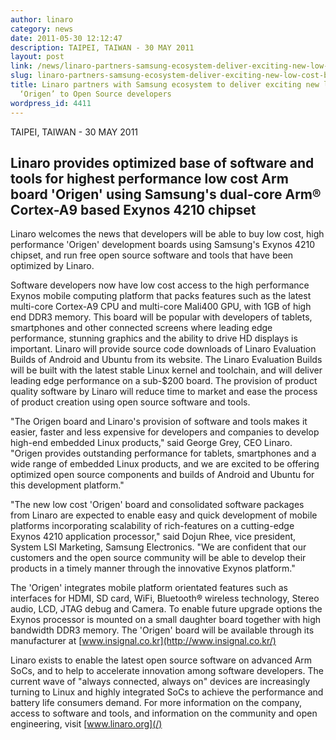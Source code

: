 ```yaml
---
author: linaro
category: news
date: 2011-05-30 12:12:47
description: TAIPEI, TAIWAN - 30 MAY 2011
layout: post
link: /news/linaro-partners-samsung-ecosystem-deliver-exciting-new-low-cost-board-origen-open-source-developers/
slug: linaro-partners-samsung-ecosystem-deliver-exciting-new-low-cost-board-origen-open-source-developers
title: Linaro partners with Samsung ecosystem to deliver exciting new low cost board
  ‘Origen’ to Open Source developers
wordpress_id: 4411
---
```


TAIPEI, TAIWAN - 30 MAY 2011

## Linaro provides optimized base of software and tools for highest performance low cost Arm board 'Origen' using Samsung's dual-core Arm® Cortex-A9 based Exynos 4210 chipset

Linaro welcomes the news that developers will be able to buy low cost, high performance 'Origen' development boards using Samsung's Exynos 4210 chipset, and run free open source software and tools that have been optimized by Linaro.

Software developers now have low cost access to the high performance Exynos mobile computing platform that packs features such as the latest multi-core Cortex-A9 CPU and multi-core Mali400 GPU, with 1GB of high end DDR3 memory. This board will be popular with developers of tablets, smartphones and other connected screens where leading edge performance, stunning graphics and the ability to drive HD displays is important. Linaro will provide source code downloads of Linaro Evaluation Builds of Android and Ubuntu from its website. The Linaro Evaluation Builds will be built with the latest stable Linux kernel and toolchain, and will deliver leading edge performance on a sub-\$200 board. The provision of product quality software by Linaro will reduce time to market and ease the process of product creation using open source software and tools.

"The Origen board and Linaro's provision of software and tools makes it easier, faster and less expensive for developers and companies to develop high-end embedded Linux products," said George Grey, CEO Linaro. "Origen provides outstanding performance for tablets, smartphones and a wide range of embedded Linux products, and we are excited to be offering optimized open source components and builds of Android and Ubuntu for this development platform."

"The new low cost 'Origen' board and consolidated software packages from Linaro are expected to enable easy and quick development of mobile platforms incorporating scalability of rich-features on a cutting-edge Exynos 4210 application processor," said Dojun Rhee, vice president, System LSI Marketing, Samsung Electronics. "We are confident that our customers and the open source community will be able to develop their products in a timely manner through the innovative Exynos platform."

The 'Origen' integrates mobile platform orientated features such as interfaces for HDMI, SD card, WiFi, Bluetooth® wireless technology, Stereo audio, LCD, JTAG debug and Camera. To enable future upgrade options the Exynos processor is mounted on a small daughter board together with high bandwidth DDR3 memory. The 'Origen' board will be available through its manufacturer at [www.insignal.co.kr](http://www.insignal.co.kr/)

Linaro exists to enable the latest open source software on advanced Arm SoCs, and to help to accelerate innovation among software developers. The current wave of "always connected, always on" devices are increasingly turning to Linux and highly integrated SoCs to achieve the performance and battery life consumers demand. For more information on the company, access to software and tools, and information on the community and open engineering, visit [www.linaro.org](/)